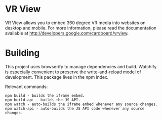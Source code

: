 VR View
=======

VR View allows you to embed 360 degree VR media into websites on desktop and
mobile. For more information, please read the documentation available at
<http://developers.google.com/cardboard/vrview>.

# Building

This project uses browserify to manage dependencies and build.  Watchify is
especially convenient to preserve the write-and-reload model of development.
This package lives in the npm index.

Relevant commands:

    npm build - builds the iframe embed.
    npm build-api - builds the JS API.
    npm watch - auto-builds the iframe embed whenever any source changes.
    npm watch-api - auto-builds the JS API code whenever any source changes.
